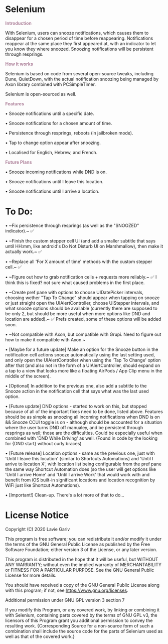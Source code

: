 # Selenium

<span style="Color:#AE829B"> **Introduction** </span>

With Selenium, users can snooze notifications, which causes them to disappear for a chosen period of time before reappearing. Notifications reappear at the same place they first appeared at, with an indicator to let you know they where snoozed. Snoozing notifications will be persistent through resprings.

<span style="Color:#AE829B"> **How it works** </span>

Selenium is based on code from several open-source tweaks, including Dune, QuietDown, with the actual notification snoozing being managed by Axon library combined with PCSimpleTimer.

Selenium is open-sourced as well.

<span style="Color:#AE829B"> **Features** </span>

• Snooze notifications until a specific date.

• Snooze notifications for a chosen amount of time.

• Persistence through resprings, reboots (in jailbroken mode).

• Tap to change option appear after snoozing.

• Localised for English, Hebrew, and French.

<span style="Color:#AE829B"> **Future Plans** </span>

• Snooze incoming notifications while DND is on.

• Snooze notifications until I leave this location.

• Snooze notifications until I arrive a location.

# To Do:

• ~Fix persistence through resprings (as well as the "SNOOZED" indicator).~ ✅

• ~Finish the custom stepper cell UI (and add a smaller subtitle that says until HH:mm, like android's Do Not Disturb UI on Marshmallow), then make it actually work.~ ✅

• ~Replace all 'For X amount of time' methods with the custom stepper cell.~ ✅

• ~Figure out how to grab notification cells + requests more reliably.~ ✅ I think this is fixed? not sure what caused problems in the first place.

• ~Create pref pane with options to choose UIDatePicker intervals, choosing wether "Tap To Change" should appear when tapping on snooze or just straight open the UIAlertController, choose UIStepper intervals, and what snooze options should be available (currently there are supposed to be only 2, but should be more useful when more options like DND and location are added).~ ✅ Prefs created, some of these options will be added soon.

• ~Not compatible with Axon, but compatible with Grupi. Need to figure out how to make it compatible with Axon.~

• \[Maybe for a future update\] Make an option for the Snooze button in the notification cell actions snooze automatically using the last setting used, and only open the UIAlertController when using the 'Tap To Change' option after that (and also not in the form of a UIAlertController, should expand on a tap to a view that looks more like a floating AirPods / App Clip menu in the middle of the screen).

• \[Optional\] In addition to the previous one, also add a subtitle to the Snooze action in the notification cell that says what was the last used option.

• \[Future update\] DND options - started to work on this, but stopped because of all of the important fixes need to be done, listed above. Features should be as simple as snoozing all incoming notifications when DND is on && Snooze CCUI toggle is on - although should be accounted for a situation where the user turns DND off manualey, and be persistent through resprings as well; those are the difficulties. Could be especially useful when combined with 'DND While Driving' as well. (Found in code by the looking for {DND start} without curly braces)

• \[Future release\] Location options - same as the previous one, just with 'Until I leave this location' (similar to Shortcuts Automations) and 'Until I arrive to location X', with location list being configurable from the pref pane the same way Shortcut Automation does (so the user will get options like 'Until I arrive Home' and 'Until I arrive Work' that would work with and benefit from iOS built-in significant locations and location recognition by WiFi just like Shortcut Automations).

• \[Important!\] Clean-up. There's a lot more of that to do...

# License Notice

Copyright (C) 2020 Lavie Gariv

This program is free software; you can redistribute it and/or modify it under the terms of the GNU General Public License as published by the Free Software Foundation; either version 3 of the License, or any later version.

This program is distributed in the hope that it will be useful, but WITHOUT ANY WARRANTY; without even the implied warranty of MERCHANTABILITY or FITNESS FOR A PARTICULAR PURPOSE. See the GNU General Public License for more details.

You should have received a copy of the GNU General Public License along with this program; if not, see <https://www.gnu.org/licenses>.

Additional permission under GNU GPL version 3 section 7

If you modify this Program, or any covered work, by linking or combining it with Selenium, containing parts covered by the terms of GNU GPL v3, the licensors of this Program grant you additional permission to convey the resulting work. {Corresponding Source for a non-source form of such a combination shall include the source code for the parts of Selenium used as well as that of the covered work.}
